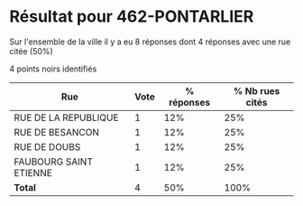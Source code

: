 # Résultat pour 462-PONTARLIER

Sur l'ensemble de la ville il y a eu 8 réponses dont 4 réponses avec une rue citée (50%)

4 points noirs identifiés

| Rue | Vote | % réponses | % Nb rues cités|
|-----|------|------------|----------------|
| RUE DE LA REPUBLIQUE | 1 | 12% | 25%|
| RUE DE BESANCON | 1 | 12% | 25%|
| RUE DE DOUBS | 1 | 12% | 25%|
| FAUBOURG SAINT ETIENNE | 1 | 12% | 25%|
| **Total** | 4 | 50% | 100%|
